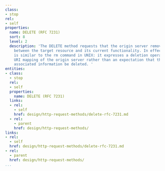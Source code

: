 ```yaml
---
class:
- stop
rel:
- self
properties:
  name: DELETE (RFC 7231)
  sort: 8
  level: 2
  description: 'The DELETE method requests that the origin server remove the association
    between the target resource and its current functionality. In effect, this method
    is similar to the rm command in UNIX: it expresses a deletion operation on the
    URI mapping of the origin server rather than an expectation that the previously
    associated information be deleted. '
entities:
- class:
  - stop
  rel:
  - self
  properties:
    name: DELETE (RFC 7231)
  links:
  - rel:
    - self
    href: design/http-request-methods/delete-rfc-7231.md
  - rel:
    - parent
    href: design/http-request-methods/
links:
- rel:
  - self
  href: design/http-request-methods/delete-rfc-7231.md
- rel:
  - parent
  href: design/http-request-methods/
...
```

